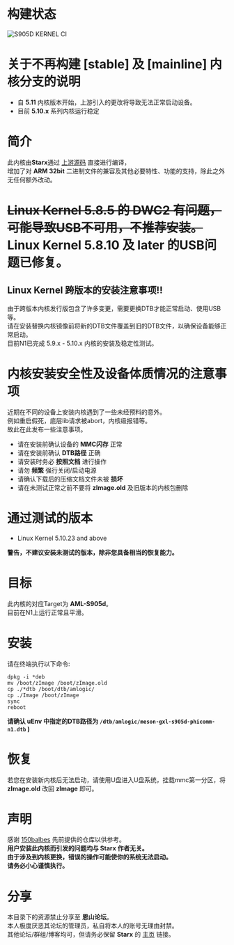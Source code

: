 # 构建状态
![S905D KERNEL CI](https://github.com/SuzukiHonoka/s905d-kernel-precompiled/workflows/S905D%20KERNEL%20CI/badge.svg?branch=master)

# 关于不再构建 [stable] 及 [mainline] 内核分支的说明
- 自 **5.11** 内核版本开始，上游引入的更改将导致无法正常启动设备。  
- 目前 **5.10.x** 系列内核运行稳定

# 简介
此内核由**Starx**通过 [上游源码](https://www.kernel.org/) 直接进行编译，  
增加了对 **ARM 32bit** 二进制文件的兼容及其他必要特性、功能的支持，除此之外无任何额外改动。  

# <s>Linux Kernel 5.8.5 的 DWC2 有问题，可能导致USB不可用，不推荐安装。</s> Linux Kernel 5.8.10 及 later 的USB问题已修复。
## Linux Kernel 跨版本的安装注意事项!!
由于跨版本内核发行版包含了许多变更，需要更换DTB才能正常启动、使用USB等。  
请在安装替换内核镜像前将新的DTB文件覆盖到旧的DTB文件，以确保设备能够正常启动。  
目前N1已完成 5.9.x - 5.10.x 内核的安装及稳定性测试。

# 内核安装安全性及设备体质情况的注意事项
近期在不同的设备上安装内核遇到了一些未经预料的意外。  
例如重启假死，底层lib请求被abort，内核级报错等。  
故此在此发布一些注意事项。  

- 请在安装前确认设备的 **MMC闪存** 正常
- 请在安装前确认 **DTB路径** 正确
- 请安装时务必 **按照文档** 进行操作
- 请勿 **频繁** 强行关闭/启动电源
- 请确认下载后的压缩文档文件未被 **损坏**
- 请在未测试正常之前不要将 **zImage.old** 及旧版本的内核包删除

# 通过测试的版本
- Linux Kernel 5.10.23 and above

**警告，不建议安装未测试的版本，除非您具备相当的恢复能力。**

# 目标
此内核的对应Target为 **AML-S905d**。  
目前在N1上运行正常且平滑。

# 安装
请在终端执行以下命令:
```
dpkg -i *deb
mv /boot/zImage /boot/zImage.old
cp ./*dtb /boot/dtb/amlogic/
cp ./Image /boot/zImage
sync
reboot
```
**请确认 uEnv 中指定的DTB路径为 `/dtb/amlogic/meson-gxl-s905d-phicomm-n1.dtb` )**

# 恢复
若您在安装新内核后无法启动，请使用U盘进入U盘系统，挂载mmc第一分区，将 **zImage.old** 改回 **zImage** 即可。

# 声明
感谢 [150balbes](https://github.com/150balbes) 先前提供的仓库以供参考。  
**用户安装此内核而引发的问题均与 Starx 作者无关。  
由于涉及到内核更换，错误的操作可能使你的系统无法启动。  
请务必小心谨慎执行。**

# 分享
本目录下的资源禁止分享至 **恩山论坛**。  
本人极度厌恶其论坛的管理员，私自将本人的账号无理由封禁。  
其他论坛/群组/博客均可，但请务必保留 **Starx** 的 [主页](https://www.starx.ink) 链接。
